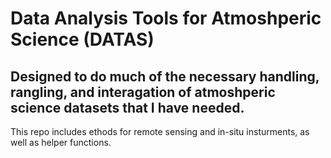 # Data Analysis Tools for Atmoshperic Science (DATAS)

## Designed to do much of the necessary handling, rangling, and interagation of atmoshperic science datasets that I have needed. 
This repo includes ethods for remote sensing and in-situ insturments, as well as helper functions. 
